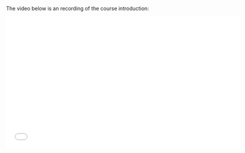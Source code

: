 The video below is an recording of the course introduction:

<iframe width="640" height="360" src="//www.youtube.com/embed/6Fy8giPwa0g" frameborder="0" allowfullscreen></iframe>
